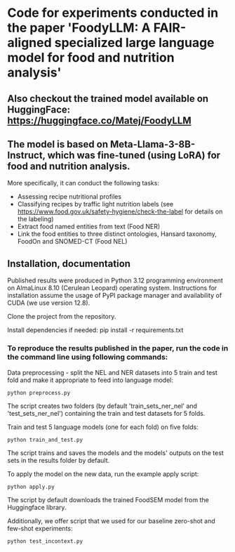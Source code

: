 # Code for experiments conducted in the paper 'FoodyLLM: A FAIR-aligned specialized large language model for food and nutrition analysis' #

## Also checkout the trained model available on HuggingFace: https://huggingface.co/Matej/FoodyLLM

## The model is based on Meta-Llama-3-8B-Instruct, which was fine-tuned (using LoRA) for food and nutrition analysis. 

More specifically, it can conduct the following tasks:
- Assessing recipe nutritional profiles
- Classifying recipes by traffic light nutrition labels (see https://www.food.gov.uk/safety-hygiene/check-the-label for details on the labeling)
- Extract food named entities from text (Food NER)
- Link the food entities to three distinct ontologies, Hansard taxonomy, FoodOn and SNOMED-CT (Food NEL)

## Installation, documentation ##

Published results were produced in Python 3.12 programming environment on AlmaLinux 8.10 (Cerulean Leopard) operating system. Instructions for installation assume the usage of PyPI package manager and availability of CUDA (we use version 12.8).<br/>

Clone the project from the repository.<br/>

Install dependencies if needed: pip install -r requirements.txt

### To reproduce the results published in the paper, run the code in the command line using following commands: ###

Data preprocessing - split the NEL and NER datasets into 5 train and test fold and make it appropriate to feed into language model:<br/>

```
python preprocess.py
```

The script creates two folders (by default 'train_sets_ner_nel' and 'test_sets_ner_nel') containing the train and test datasets for 5 folds. <br/>

Train and test 5 language models (one for each fold) on five folds:<br/>

```
python train_and_test.py
```

The script trains and saves the models and the models' outputs on the test sets in the results folder by default.<br/>

To apply the model on the new data, run the example apply script:<br/>

```
python apply.py
```

The script by default downloads the trained FoodSEM model from the Huggingface library.<br/>

Additionally, we offer script that we used for our baseline zero-shot and few-shot experiments:<br/>

```
python test_incontext.py
```








